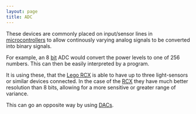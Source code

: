 ```yaml
---
layout: page
title: ADC
---
```


These devices are commonly placed on input/sensor lines in [microcontrollers](/wiki/microcontroller.html) to allow continously varying analog signals to be converted into binary signals.

For example, an 8 <a href="/wiki/bit.html" title="Binary Digit">bit</a> ADC would convert the power levels to one of 256 numbers. This can then be easily interpreted by a program.

It is using these, that the <a href="/wiki/rcx.html" title="The Lego RCX">Lego RCX</a> is able to have up to three light-sensors or similar devices connected. In the case of the <a href="/wiki/rcx.html" title="The Lego RCX">RCX</a> they have much better resolution than 8 bits, allowing for a more sensitive or greater range of variance.

This can go an opposite way by using <a href="/wiki/dac.html" title="Digital To Analog Converter">DACs</a>.
